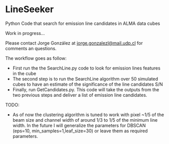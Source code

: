 # LineSeeker
Python Code that search for emission line candidates in ALMA data cubes

Work in progress...

Please contact Jorge González at jorge.gonzalezl@mail.udp.cl for comments an questions.

The workflow goes as follow: 

- First run the the SearchLine.py code to look for emission lines features in the cube
- The second step is to run the SearchLine algorithm over 50 simulated cubes to have an estimate of the significance of the line candidates S/N
- Finally, run GetCandidates.py. This code will take the outputs from the two previous steps and deliver a list of emission line candidates.


TODO:
- As of now the clustering algorithm is tuned to work with pixel ~1/5 of the beam size and channel width of around 1/3 to 1/5 of the minimum line width. In the future I will generalize the parameters for DBSCAN (eps=10, min_samples=1,leaf_size=30) or leave them as required parameters.
